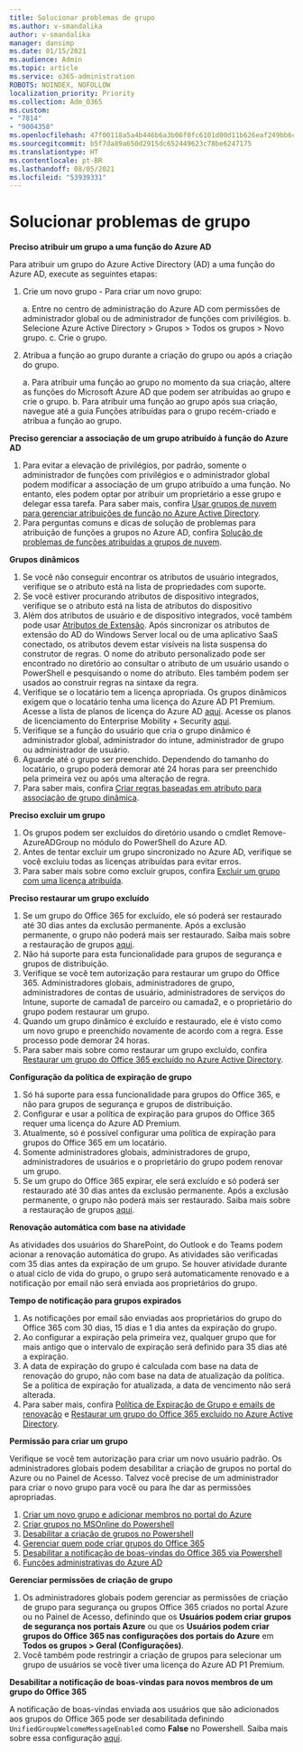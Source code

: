 ```yaml
---
title: Solucionar problemas de grupo
ms.author: v-smandalika
author: v-smandalika
manager: dansimp
ms.date: 01/15/2021
ms.audience: Admin
ms.topic: article
ms.service: o365-administration
ROBOTS: NOINDEX, NOFOLLOW
localization_priority: Priority
ms.collection: Adm_O365
ms.custom:
- "7814"
- "9004358"
ms.openlocfilehash: 47f00118a5a4b446b6a3b06f0fc6101d00d11b626eaf249bb6ca962a55f7f4d6
ms.sourcegitcommit: b5f7da89a650d2915dc652449623c78be6247175
ms.translationtype: HT
ms.contentlocale: pt-BR
ms.lasthandoff: 08/05/2021
ms.locfileid: "53939331"
---
```

# <a name="troubleshoot-group-issues"></a>Solucionar problemas de grupo

**Preciso atribuir um grupo a uma função do Azure AD**

Para atribuir um grupo do Azure Active Directory (AD) a uma função do Azure AD, execute as seguintes etapas:

1. Crie um novo grupo - Para criar um novo grupo:

    a. Entre no centro de administração do Azure AD com permissões de administrador global ou de administrador de funções com privilégios. 
    b. Selecione Azure Active Directory > Grupos > Todos os grupos > Novo grupo. 
    c. Crie o grupo.

2. Atribua a função ao grupo durante a criação do grupo ou após a criação do grupo.

    a. Para atribuir uma função ao grupo no momento da sua criação, altere as funções do Microsoft Azure AD que podem ser atribuídas ao grupo e crie o grupo.
    b. Para atribuir uma função ao grupo após sua criação, navegue até a guia Funções atribuídas para o grupo recém-criado e atribua a função ao grupo.

**Preciso gerenciar a associação de um grupo atribuído à função do Azure AD**

1. Para evitar a elevação de privilégios, por padrão, somente o administrador de funções com privilégios e o administrador global podem modificar a associação de um grupo atribuído a uma função. No entanto, eles podem optar por atribuir um proprietário a esse grupo e delegar essa tarefa. Para saber mais, confira [Usar grupos de nuvem para gerenciar atribuições de função no Azure Active Directory](https://docs.microsoft.com/azure/active-directory/roles/groups-concept).
2. Para perguntas comuns e dicas de solução de problemas para atribuição de funções a grupos no Azure AD, confira [Solução de problemas de funções atribuídas a grupos de nuvem](https://docs.microsoft.com/azure/active-directory/roles/groups-faq-troubleshooting).

**Grupos dinâmicos**

1. Se você não conseguir encontrar os atributos de usuário integrados, verifique se o atributo está na lista de propriedades com suporte.
2. Se você estiver procurando atributos de dispositivo integrados, verifique se o atributo está na lista de atributos do dispositivo 
3. Além dos atributos de usuário e de dispositivo integrados, você também pode usar [Atributos de Extensão](https://docs.microsoft.com/azure/active-directory/enterprise-users/groups-dynamic-membership#extension-properties-and-custom-extension-properties). Após sincronizar os atributos de extensão do AD do Windows Server local ou de uma aplicativo SaaS conectado, os atributos devem estar visíveis na lista suspensa do construtor de regras. O nome do atributo personalizado pode ser encontrado no diretório ao consultar o atributo de um usuário usando o PowerShell e pesquisando o nome do atributo. Eles também podem ser usados ao construir regras na sintaxe da regra.
4. Verifique se o locatário tem a licença apropriada. Os grupos dinâmicos exigem que o locatário tenha uma licença do Azure AD P1 Premium. Acesse a lista de planos de licença do Azure AD [aqui](https://azure.microsoft.com/pricing/details/active-directory/). Acesse os planos de licenciamento do Enterprise Mobility + Security [aqui](https://www.microsoft.com/microsoft-365/enterprise-mobility-security/compare-plans-and-pricing).
5. Verifique se a função do usuário que cria o grupo dinâmico é administrador global, administrador do intune, administrador de grupo ou administrador de usuário.
6. Aguarde até o grupo ser preenchido. Dependendo do tamanho do locatário, o grupo poderá demorar até 24 horas para ser preenchido pela primeira vez ou após uma alteração de regra.
7. Para saber mais, confira [Criar regras baseadas em atributo para associação de grupo dinâmica](https://docs.microsoft.com/azure/active-directory/enterprise-users/groups-dynamic-membership).

**Preciso excluir um grupo**

1. Os grupos podem ser excluídos do diretório usando o cmdlet Remove-AzureADGroup no módulo do PowerShell do Azure AD.
2. Antes de tentar excluir um grupo sincronizado no Azure AD, verifique se você excluiu todas as licenças atribuídas para evitar erros.
3. Para saber mais sobre como excluir grupos, confira [Excluir um grupo com uma licença atribuída](https://docs.microsoft.com/azure/active-directory/enterprise-users/licensing-group-advanced#deleting-a-group-with-an-assigned-license).

**Preciso restaurar um grupo excluído**

1. Se um grupo do Office 365 for excluído, ele só poderá ser restaurado até 30 dias antes da exclusão permanente. Após a exclusão permanente, o grupo não poderá mais ser restaurado. Saiba mais sobre a restauração de grupos [aqui](https://docs.microsoft.com/azure/active-directory/enterprise-users/groups-restore-deleted).
2. Não há suporte para esta funcionalidade para grupos de segurança e grupos de distribuição.
3. Verifique se você tem autorização para restaurar um grupo do Office 365. Administradores globais, administradores de grupo, administradores de contas de usuário, administradores de serviços do Intune, suporte de camada1 de parceiro ou camada2, e o proprietário do grupo podem restaurar um grupo.
4. Quando um grupo dinâmico é excluído e restaurado, ele é visto como um novo grupo e preenchido novamente de acordo com a regra. Esse processo pode demorar 24 horas.
5. Para saber mais sobre como restaurar um grupo excluído, confira [Restaurar um grupo do Office 365 excluído no Azure Active Directory](https://docs.microsoft.com/azure/active-directory/enterprise-users/groups-restore-deleted).

**Configuração da política de expiração de grupo**

1. Só há suporte para essa funcionalidade para grupos do Office 365, e não para grupos de segurança e grupos de distribuição.
2. Configurar e usar a política de expiração para grupos do Office 365 requer uma licença do Azure AD Premium.
3. Atualmente, só é possível configurar uma política de expiração para grupos do Office 365 em um locatário.
4. Somente administradores globais, administradores de grupo, administradores de usuários e o proprietário do grupo podem renovar um grupo.
5. Se um grupo do Office 365 expirar, ele será excluído e só poderá ser restaurado até 30 dias antes da exclusão permanente. Após a exclusão permanente, o grupo não poderá mais ser restaurado. Saiba mais sobre a restauração de grupos [aqui](https://docs.microsoft.com/azure/active-directory/enterprise-users/groups-restore-deleted).

**Renovação automática com base na atividade**

As atividades dos usuários do SharePoint, do Outlook e do Teams podem acionar a renovação automática do grupo. As atividades são verificadas com 35 dias antes da expiração de um grupo. Se houver atividade durante o atual ciclo de vida do grupo, o grupo será automaticamente renovado e a notificação por email não será enviada aos proprietários do grupo.

**Tempo de notificação para grupos expirados**

1. As notificações por email são enviadas aos proprietários do grupo do Office 365 com 30 dias, 15 dias e 1 dia antes da expiração do grupo.
2. Ao configurar a expiração pela primeira vez, qualquer grupo que for mais antigo que o intervalo de expiração será definido para 35 dias até a expiração.
3. A data de expiração do grupo é calculada com base na data de renovação do grupo, não com base na data de atualização da política. Se a política de expiração for atualizada, a data de vencimento não será alterada.
4. Para saber mais, confira [Política de Expiração de Grupo e emails de renovação](https://docs.microsoft.com/azure/active-directory/enterprise-users/groups-lifecycle) e [Restaurar um grupo do Office 365 excluído no Azure Active Directory](https://docs.microsoft.com/azure/active-directory/enterprise-users/groups-restore-deleted).

**Permissão para criar um grupo**

Verifique se você tem autorização para criar um novo usuário padrão. Os administradores globais podem desabilitar a criação de grupos no portal do Azure ou no Painel de Acesso. Talvez você precise de um administrador para criar o novo grupo para você ou para lhe dar as permissões apropriadas.

1. [Criar um novo grupo e adicionar membros no portal do Azure](https://docs.microsoft.com/azure/active-directory/fundamentals/active-directory-groups-create-azure-portal)
2. [Criar grupos no MSOnline do Powershell](https://docs.microsoft.com/azure/active-directory/enterprise-users/groups-settings-v2-cmdlets#create-groups)
3. [Desabilitar a criação de grupos no Powershell](https://docs.microsoft.com/azure/active-directory/enterprise-users/groups-settings-v2-cmdlets#disable-group-creation-by-your-users) 
4. [Gerenciar quem pode criar grupos do Office 365](https://docs.microsoft.com/microsoft-365/solutions/manage-creation-of-groups) 
5. [Desabilitar a notificação de boas-vindas do Office 365 via Powershell](https://docs.microsoft.com/powershell/module/exchange/set-unifiedgroup)
6. [Funções administrativas do Azure AD](https://docs.microsoft.com/azure/active-directory/roles/permissions-reference)

**Gerenciar permissões de criação de grupo**

1. Os administradores globais podem gerenciar as permissões de criação de grupo para segurança ou grupos Office 365 criados no portal Azure ou no Painel de Acesso, definindo que os **Usuários podem criar grupos de segurança nos portais Azure** ou que os **Usuários podem criar grupos do Office 365 nas configurações dos portais do Azure** em **Todos os grupos > Geral (Configurações)**.
2. Você também pode restringir a criação de grupos para selecionar um grupo de usuários se você tiver uma licença do Azure AD P1 Premium.

**Desabilitar a notificação de boas-vindas para novos membros de um grupo do Office 365**

A notificação de boas-vindas enviada aos usuários que são adicionados aos grupos do Office 365 pode ser desabilitada definindo `UnifiedGroupWelcomeMessageEnabled` como **False** no Powershell. Saiba mais sobre essa configuração [aqui](https://docs.microsoft.com/powershell/module/exchange/set-unifiedgroup).













